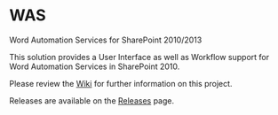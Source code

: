 WAS
===

Word Automation Services for SharePoint 2010/2013

This solution provides a User Interface as well as Workflow support for Word Automation Services in SharePoint 2010.

Please review the [Wiki](../../wiki) for further information on this project.

Releases are available on the [Releases](../../releases) page.
